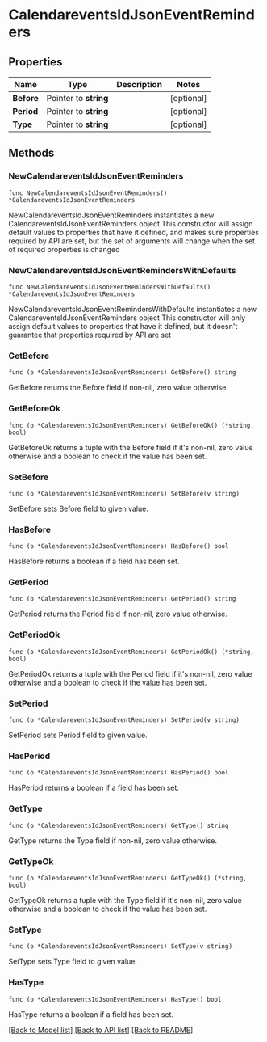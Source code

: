 # CalendareventsIdJsonEventReminders

## Properties

Name | Type | Description | Notes
------------ | ------------- | ------------- | -------------
**Before** | Pointer to **string** |  | [optional] 
**Period** | Pointer to **string** |  | [optional] 
**Type** | Pointer to **string** |  | [optional] 

## Methods

### NewCalendareventsIdJsonEventReminders

`func NewCalendareventsIdJsonEventReminders() *CalendareventsIdJsonEventReminders`

NewCalendareventsIdJsonEventReminders instantiates a new CalendareventsIdJsonEventReminders object
This constructor will assign default values to properties that have it defined,
and makes sure properties required by API are set, but the set of arguments
will change when the set of required properties is changed

### NewCalendareventsIdJsonEventRemindersWithDefaults

`func NewCalendareventsIdJsonEventRemindersWithDefaults() *CalendareventsIdJsonEventReminders`

NewCalendareventsIdJsonEventRemindersWithDefaults instantiates a new CalendareventsIdJsonEventReminders object
This constructor will only assign default values to properties that have it defined,
but it doesn't guarantee that properties required by API are set

### GetBefore

`func (o *CalendareventsIdJsonEventReminders) GetBefore() string`

GetBefore returns the Before field if non-nil, zero value otherwise.

### GetBeforeOk

`func (o *CalendareventsIdJsonEventReminders) GetBeforeOk() (*string, bool)`

GetBeforeOk returns a tuple with the Before field if it's non-nil, zero value otherwise
and a boolean to check if the value has been set.

### SetBefore

`func (o *CalendareventsIdJsonEventReminders) SetBefore(v string)`

SetBefore sets Before field to given value.

### HasBefore

`func (o *CalendareventsIdJsonEventReminders) HasBefore() bool`

HasBefore returns a boolean if a field has been set.

### GetPeriod

`func (o *CalendareventsIdJsonEventReminders) GetPeriod() string`

GetPeriod returns the Period field if non-nil, zero value otherwise.

### GetPeriodOk

`func (o *CalendareventsIdJsonEventReminders) GetPeriodOk() (*string, bool)`

GetPeriodOk returns a tuple with the Period field if it's non-nil, zero value otherwise
and a boolean to check if the value has been set.

### SetPeriod

`func (o *CalendareventsIdJsonEventReminders) SetPeriod(v string)`

SetPeriod sets Period field to given value.

### HasPeriod

`func (o *CalendareventsIdJsonEventReminders) HasPeriod() bool`

HasPeriod returns a boolean if a field has been set.

### GetType

`func (o *CalendareventsIdJsonEventReminders) GetType() string`

GetType returns the Type field if non-nil, zero value otherwise.

### GetTypeOk

`func (o *CalendareventsIdJsonEventReminders) GetTypeOk() (*string, bool)`

GetTypeOk returns a tuple with the Type field if it's non-nil, zero value otherwise
and a boolean to check if the value has been set.

### SetType

`func (o *CalendareventsIdJsonEventReminders) SetType(v string)`

SetType sets Type field to given value.

### HasType

`func (o *CalendareventsIdJsonEventReminders) HasType() bool`

HasType returns a boolean if a field has been set.


[[Back to Model list]](../README.md#documentation-for-models) [[Back to API list]](../README.md#documentation-for-api-endpoints) [[Back to README]](../README.md)


